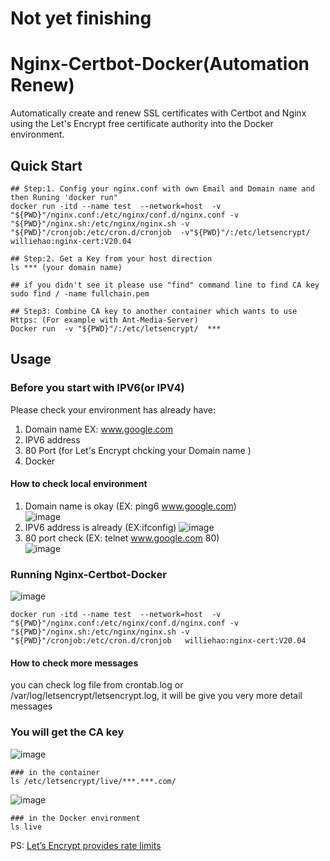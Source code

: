 # Not yet finishing 


# Nginx-Certbot-Docker(Automation Renew)
Automatically create and renew SSL certificates with Certbot and Nginx using the Let's Encrypt free certificate authority into the Docker environment. 

## Quick Start
```shell
## Step:1. Config your nginx.conf with own Email and Domain name and then Runing 'docker run"
docker run -itd --name test  --network=host  -v "${PWD}"/nginx.conf:/etc/nginx/conf.d/nginx.conf -v "${PWD}"/nginx.sh:/etc/nginx/nginx.sh -v "${PWD}"/cronjob:/etc/cron.d/cronjob  -v"${PWD}"/:/etc/letsencrypt/  williehao:nginx-cert:V20.04

## Step:2. Get a Key from your host direction
ls *** (your domain name)

## if you didn't see it please use "find" command line to find CA key
sudo find / -name fullchain.pem 

## Step3: Combine CA key to another container which wants to use Https: (For example with Ant-Media-Server)
Docker run  -v "${PWD}"/:/etc/letsencrypt/  *** 
```



## Usage
### Before you start with IPV6(or IPV4)
Please check your environment has already have:     
   1. Domain name EX: www.google.com
   2. IPV6 address 
   3. 80 Port (for Let's Encrypt chcking your Domain name )
   4. Docker 

#### How to check local environment
   1. Domain name is okay (EX: ping6 www.google.com)   
![image](https://user-images.githubusercontent.com/15116422/222399319-13ba7eac-3caa-45ed-b790-fd721e487379.png)
   2. IPV6 address is already (EX:ifconfig)
![image](https://user-images.githubusercontent.com/15116422/222400801-9485e9ab-2824-4790-aa92-d6cfbf9aa4b6.png)
   3. 80 port check (EX: telnet www.google.com 80)   
![image](https://user-images.githubusercontent.com/15116422/222610114-5e755013-946f-4cea-ba1e-d7ba30c69eb1.png)

### Running Nginx-Certbot-Docker
![image](https://user-images.githubusercontent.com/15116422/223012315-9b8c2ac3-299e-4d2a-b755-cfdeb9cbaf6e.png)
```shell
docker run -itd --name test  --network=host  -v "${PWD}"/nginx.conf:/etc/nginx/conf.d/nginx.conf -v "${PWD}"/nginx.sh:/etc/nginx/nginx.sh -v "${PWD}"/cronjob:/etc/cron.d/cronjob   williehao:nginx-cert:V20.04

```

#### How to check more messages
you can check log file from crontab.log or /var/log/letsencrypt/letsencrypt.log, it will be give you very more detail messages 

### You will get the CA key 
![image](https://user-images.githubusercontent.com/15116422/223026211-7ca19c6b-7a62-4559-9412-b835075b4db1.png)
```shell
### in the container
ls /etc/letsencrypt/live/***.***.com/
```

![image](https://user-images.githubusercontent.com/15116422/223027249-b51220ad-f2f0-417b-bdee-67d0d5935a32.png)
```shell
### in the Docker environment
ls live
```

PS: [Let’s Encrypt provides rate limits](https://letsencrypt.org/docs/rate-limits/)
